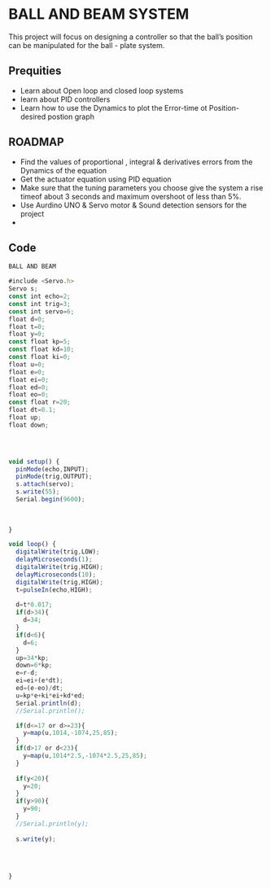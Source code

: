 # BALL AND BEAM SYSTEM 
   This project will focus on designing a controller so that the ball’s position can be manipulated for the ball - plate system.

## Prequities 
- Learn about Open loop and closed loop systems 
- learn about PID controllers 
- Learn how to use the Dynamics to plot the Error-time ot Position- desired postion graph


## ROADMAP

- Find the values of proportional , integral & derivatives errors from the Dynamics of the equation  
- Get the actuator equation using PID equation 
- Make sure that the tuning parameters you choose give the system a rise timeof about 3 seconds and maximum overshoot of less than 5%.
- Use Aurdino UNO & Servo motor & Sound detection sensors for the project 
- 


## Code

```javascript
BALL AND BEAM 

#include <Servo.h>
Servo s;
const int echo=2;
const int trig=3;
const int servo=6;
float d=0;
float t=0;
float y=0;
const float kp=5;
const float kd=10;
const float ki=0;
float u=0;
float e=0;
float ei=0;
float ed=0;
float eo=0;
const float r=20;
float dt=0.1;
float up;
float down;



  
void setup() {
  pinMode(echo,INPUT);
  pinMode(trig,OUTPUT);
  s.attach(servo);
  s.write(55);
  Serial.begin(9600);
  
  
  
}

void loop() {
  digitalWrite(trig,LOW);
  delayMicroseconds(1);
  digitalWrite(trig,HIGH);
  delayMicroseconds(10);
  digitalWrite(trig,HIGH);
  t=pulseIn(echo,HIGH);
  
  d=t*0.017;
  if(d>34){
    d=34;
  }
  if(d<6){
    d=6;
  }
  up=34*kp;
  down=6*kp;
  e=r-d;
  ei=ei+(e*dt);
  ed=(e-eo)/dt;
  u=kp*e+ki*ei+kd*ed;
  Serial.println(d);
  //Serial.println();

  if(d<=17 or d>=23){
    y=map(u,1014,-1074,25,85);
  }
  if(d>17 or d<23){
    y=map(u,1014*2.5,-1074*2.5,25,85);
  }
  
  if(y<20){
    y=20;
  }
  if(y>90){
    y=90;
  }
  //Serial.println(y);
  
  s.write(y);
  
  
  

}
```

